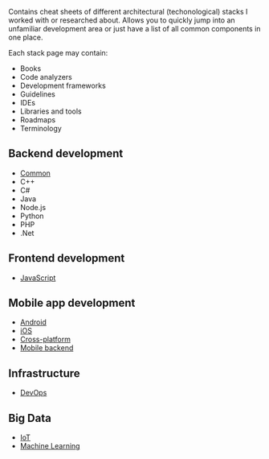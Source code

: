 Contains cheat sheets of different architectural (techonological) stacks I worked with or researched about. Allows you to quickly jump into an unfamiliar development area or just have a list of all common components in one place.

Each stack page may contain:
- Books
- Code analyzers
- Development frameworks
- Guidelines
- IDEs
- Libraries and tools
- Roadmaps
- Terminology

## Backend development
- [Common](backend.md)
- C++
- C#
- Java
- Node.js
- Python
- PHP
- .Net

## Frontend development
- [JavaScript](frontend-js.md)

## Mobile app development
- [Android](android.md)
- [iOS](ios.md)
- [Cross-platform](mobile-crossplatform.md)
- [Mobile backend](mobile-backend.md)

## Infrastructure
- [DevOps](devops.md)

## Big Data
- [IoT](iot.md)
- [Machine Learning](#machine-learning.md)


